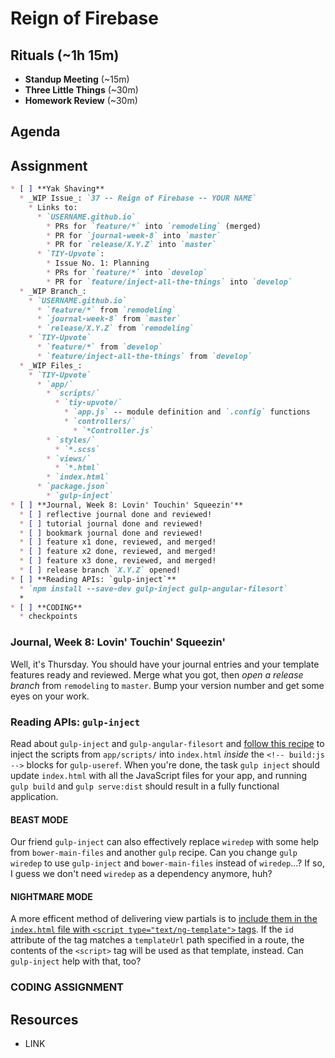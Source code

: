 # Reign of Firebase

## Rituals (~1h 15m)

* **Standup Meeting** (~15m)
* **Three Little Things** (~30m)
* **Homework Review** (~30m)

## Agenda

## Assignment

```markdown
* [ ] **Yak Shaving**
  * _WIP Issue_: `37 -- Reign of Firebase -- YOUR NAME`
    * Links to:
      * `USERNAME.github.io`
        * PRs for `feature/*` into `remodeling` (merged)
        * PR for `journal-week-8` into `master`
        * PR for `release/X.Y.Z` into `master`
      * `TIY-Upvote`:
        * Issue No. 1: Planning
        * PRs for `feature/*` into `develop`
        * PR for `feature/inject-all-the-things` into `develop`
  * _WIP Branch_:
    * `USERNAME.github.io`
      * `feature/*` from `remodeling`
      * `journal-week-8` from `master`
      * `release/X.Y.Z` from `remodeling`
    * `TIY-Upvote`
      * `feature/*` from `develop`
      * `feature/inject-all-the-things` from `develop`
  * _WIP Files_:
    * `TIY-Upvote`
      * `app/`
        * `scripts/`
          * `tiy-upvote/`
            * `app.js` -- module definition and `.config` functions
            * `controllers/`
              * `*Controller.js`
        * `styles/`
          * `*.scss`
        * `views/`
          * `*.html`
        * `index.html`
      * `package.json`
        * `gulp-inject`
* [ ] **Journal, Week 8: Lovin' Touchin' Squeezin'**
  * [ ] reflective journal done and reviewed!
  * [ ] tutorial journal done and reviewed!
  * [ ] bookmark journal done and reviewed!
  * [ ] feature x1 done, reviewed, and merged!
  * [ ] feature x2 done, reviewed, and merged!
  * [ ] feature x3 done, reviewed, and merged!
  * [ ] release branch `X.Y.Z` opened!
* [ ] **Reading APIs: `gulp-inject`**
  * `npm install --save-dev gulp-inject gulp-angular-filesort`
  *
* [ ] **CODING**
  * checkpoints
```

### Journal, Week 8: Lovin' Touchin' Squeezin'

Well, it's Thursday. You should have your journal entries and your template features ready and reviewed. Merge what you got, then _open a release branch_ from `remodeling` to `master`. Bump your version number and get some eyes on your work.

### Reading APIs: `gulp-inject`

Read about `gulp-inject` and `gulp-angular-filesort` and [follow this recipe](https://www.npmjs.com/package/gulp-inject#injecting-angularjs-scripts-for-development) to inject the scripts from `app/scripts/` into `index.html` _inside_ the `<!-- build:js -->` blocks for `gulp-useref`. When you're done, the task `gulp inject` should update `index.html` with all the JavaScript files for your app, and running `gulp build` and `gulp serve:dist` should result in a fully functional application.

#### BEAST MODE

Our friend `gulp-inject` can also effectively replace `wiredep` with some help from `bower-main-files` and another `gulp` recipe. Can you change `gulp wiredep` to use `gulp-inject` and `bower-main-files` instead of `wiredep`...? If so, I guess we don't need `wiredep` as a dependency anymore, huh?

#### NIGHTMARE MODE

A more efficent method of delivering view partials is to [include them in the `index.html` file with `<script type="text/ng-template">` tags](https://docs.angularjs.org/api/ng/directive/script). If the `id` attribute of the tag matches a `templateUrl` path specified in a route, the contents of the `<script>` tag will be used as that template, instead. Can `gulp-inject` help with that, too?

### CODING ASSIGNMENT

## Resources

* LINK
